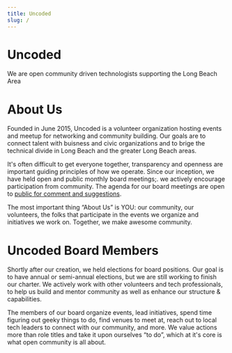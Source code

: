 ```yaml
---
title: Uncoded
slug: /
---
```


# Uncoded

We are open community driven technologists supporting the Long Beach Area

# About Us

Founded in June 2015, Uncoded is a volunteer organization hosting events and meetup for networking and community building. Our goals are to connect talent with buisness and civic organizations and to brige the technical divide in Long Beach and the greater Long Beach areas.

It's often difficult to get everyone together, transparency and openness are important guiding principles of how we operate. Since our inception, we have held open and public monthly board meetings;. we actively encourage participation from community. The agenda for our board meetings are open to [public for comment and suggestions](https://github.com/uncodedlb/).

The most important thing “About Us” is YOU: our community, our volunteers, the folks that participate in the events we organize and initiatives we work on. Together, we make awesome community.

# Uncoded Board Members

Shortly after our creation, we held elections for board positions. Our goal is to have annual or semi-annual elections, but we are still working to finish our charter. We actively work with other volunteers and tech professionals, to help us build and mentor community as well as enhance our structure & capabilities.

The members of our board organize events, lead initiatives, spend time figuring out geeky things to do, find venues to meet at, reach out to local tech leaders to connect with our community, and more. We value actions more than role titles and take it upon ourselves “to do”, which at it's core is what open community is all about.